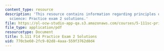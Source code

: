 ```yaml
---
content_type: resource
description: 'This resource contains information regarding principles of chemical
  science: Practice exam 2 solutions.'
file: https://ol-ocw-studio-app-qa.s3.amazonaws.com/courses/5-111sc-principles-of-chemical-science-fall-2014/770cbe602fc902d84aaa559f3762d8d4_MIT5_111F14_PractExam2Sol.pdf
file_type: application/pdf
resourcetype: Document
title: 5.111 F14 Practice Exam 2 Solutions
uid: 770cbe60-2fc9-02d8-4aaa-559f3762d8d4
---
```

